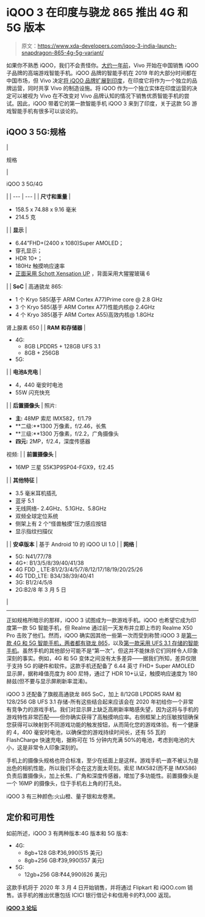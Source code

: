 # iQOO 3 在印度与骁龙 865 推出 4G 和 5G 版本

> 原文：<https://www.xda-developers.com/iqoo-3-india-launch-snapdragon-865-4g-5g-variant/>

如果你不熟悉 iQOO，我们不会责怪你。[大约一年前](https://www.xda-developers.com/12gb-ram-smartphones-chinese-oems/)，Vivo 开始在中国销售 iQOO 子品牌的高端游戏智能手机。iQOO 品牌的智能手机在 2019 年的大部分时间都在中国市场，但 Vivo 决定[将 iQOO 品牌扩展到印度](https://www.xda-developers.com/vivos-iqoo-brand-may-launch-gaming-smartphone-india/)，在印度它将作为一个独立的品牌运营，同时共享 Vivo 的制造设施。将 iQOO 作为一个独立实体在印度运营的决定可以被视为 Vivo 在不改变对 Vivo 品牌认知的情况下销售优质智能手机的尝试。因此，iQOO 带着它的第一款智能手机 iQOO 3 来到了印度，关于这款 5G 游戏智能手机有很多可以谈论的。

## iQOO 3 5G:规格

| 

规格

 | 

iQOO 3 5G/4G

 |
| --- | --- |
| **尺寸和重量** | 

*   158.5 x 74.88 x 9.16 毫米
*   214.5 克

 |
| **显示** | 

*   6.44”FHD+(2400 x 1080)Super AMOLED；
*   穿孔显示；
*   HDR 10+；
*   180Hz 触摸响应速率
*   [正面采用 Schott Xensation UP](https://www.schott.com/xensation/english/xensation-up.html?) ，背面采用大猩猩玻璃 6

 |
| **SoC** | 高通骁龙 865:

*   1 个 Kryo 585(基于 ARM Cortex A77)Prime core @ 2.8 GHz
*   3 个 Kryo 585(基于 ARM Cortex A77)性能内核@ 2.4GHz
*   4 个 Kryo 385(基于 ARM Cortex A55)高效内核@ 1.8GHz

肾上腺素 650 |
| **RAM 和存储器** | 

*   4G:
    *   8GB LPDDR5 + 128GB UFS 3.1
    *   8GB + 256GB
*   5G:

 |
| **电池&充电** | 

*   4，440 毫安时电池
*   55W 闪充快充

 |
| **后置摄像头** | 照片:

*   **主:** 48MP 索尼 IMX582，f/1.79
*   **二级:**1300 万像素，f/2.46，长焦
*   **三级:**1300 万像素，f/2.2，广角摄像头
*   **四元:** 2MP，f/2.4，深度传感器

视频: |
| **前置摄像头** | 

*   16MP 三星 S5K3P9SP04-FGX9，f/2.45

 |
| **其他特征** | 

*   3.5 毫米耳机插孔
*   蓝牙 5.1
*   无线网络- 2.4GHz、5.1GHz、5.8GHz
*   双频全球定位系统
*   侧架上有 2 个“怪兽触摸”压力感应按钮
*   显示指纹扫描仪

 |
| **安卓版本** | 基于 Android 10 的 iQOO UI 1.0 |
| **网络** | 

*   5G: N41/77/78
*   4G+: B1/3/5/8/39/40/41/38
*   4G FDD _ LTE:B1/2/3/4/5/7/8/12/17/18/19/20/25/26
*   4G TDD_LTE: B34/38/39/40/41
*   3G: B1/2/4/5/8
*   2G:B2/8 年 3 月 5 日

 |

* * *

正如规格所暗示的那样，iQOO 3 试图成为一款游戏手机。iQOO 也希望它成为印度第一款 5G 智能手机，但 Realme 通过前一天发布并立即上市的 Realme X50 Pro 击败了他们。然而，iQOO 确实因其他一些第一次而受到称赞:iQOO 3 是[第一款 4G 和 5G 智能手机，两者都有骁龙 865](https://www.xda-developers.com/iqoo-3-first-snapdragon-865-phone-4g-5g-models/)，以及[第一款采用 UFS 3.1 存储的智能手机](https://www.xda-developers.com/vivo-snapdragon-865-powered-iqoo-device-ufs-3-1-storage/)。虽然手机的其他部分可能不是“第一次”，但这并不能抹杀它们同样令人印象深刻的事实。例如，4G 和 5G 变体之间没有太多差异——据我们所知，差异仅限于支持 5G 的硬件和软件。这款手机还配备了 6.44 英寸 FHD+ Super AMOLED 显示屏，据称峰值亮度为 800 尼特，通过了 HDR 10+认证，触摸响应速度为 180 赫兹(但不要与显示屏刷新率混淆)。

iQOO 3 还配备了旗舰高通骁龙 865 SoC，加上 8/12GB LPDDR5 RAM 和 128/256 GB UFS 3.1 存储-所有这些结合起来应该会在 2020 年初给你一个非常有竞争力的游戏手机。我们对显示屏上缺乏高刷新率略感失望，因为这将与手机的游戏特性非常匹配——但你确实获得了高触摸响应率。右侧框架上的压敏按钮确保您获得可以映射到不同游戏功能的触发按钮，从而简化您的游戏体验。有一个健康的 4，400 毫安时电池，以确保您的游戏持续时间长，还有 55 瓦的 FlashCharge 快速充电，据称可在 15 分钟内充满 50%的电池，考虑到电池的大小，这是非常令人印象深刻的。

手机上的摄像头规格也符合标准，至少在纸面上是这样。游戏手机一直不被认为是出色的相机性能，所以我们不会在这方面太苛刻。索尼 IMX582(而不是 IMX586)负责后置摄像头，加上长焦、广角和深度传感器，增加了多功能性。前置摄像头是一个 16MP 的摄像头，位于手机右上角的打孔处。

iQOO 3 有三种颜色:火山橙、量子银和龙卷黑。

## 定价和可用性

如前所述，iQOO 3 有两种版本:4G 版本和 5G 版本:

*   4G:
    *   8gb+128 GB:₹36,990(515 美元)
    *   8gb+256 GB:₹39,990(557 美元)
*   5G:
    *   12gb+256 GB:₹44,990(626 美元)

这款手机将于 2020 年 3 月 4 日开始销售，并将通过 Flipkart 和 iQOO.com 销售。该手机的推出优惠包括 ICICI 银行借记卡和信用卡的₹3,000 返现。

**[iQOO 3 论坛](https://forum.xda-developers.com/iqoo-3)**